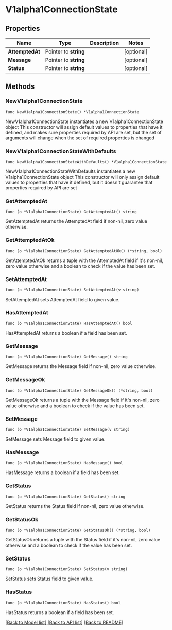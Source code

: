 # V1alpha1ConnectionState

## Properties

Name | Type | Description | Notes
------------ | ------------- | ------------- | -------------
**AttemptedAt** | Pointer to **string** |  | [optional] 
**Message** | Pointer to **string** |  | [optional] 
**Status** | Pointer to **string** |  | [optional] 

## Methods

### NewV1alpha1ConnectionState

`func NewV1alpha1ConnectionState() *V1alpha1ConnectionState`

NewV1alpha1ConnectionState instantiates a new V1alpha1ConnectionState object
This constructor will assign default values to properties that have it defined,
and makes sure properties required by API are set, but the set of arguments
will change when the set of required properties is changed

### NewV1alpha1ConnectionStateWithDefaults

`func NewV1alpha1ConnectionStateWithDefaults() *V1alpha1ConnectionState`

NewV1alpha1ConnectionStateWithDefaults instantiates a new V1alpha1ConnectionState object
This constructor will only assign default values to properties that have it defined,
but it doesn't guarantee that properties required by API are set

### GetAttemptedAt

`func (o *V1alpha1ConnectionState) GetAttemptedAt() string`

GetAttemptedAt returns the AttemptedAt field if non-nil, zero value otherwise.

### GetAttemptedAtOk

`func (o *V1alpha1ConnectionState) GetAttemptedAtOk() (*string, bool)`

GetAttemptedAtOk returns a tuple with the AttemptedAt field if it's non-nil, zero value otherwise
and a boolean to check if the value has been set.

### SetAttemptedAt

`func (o *V1alpha1ConnectionState) SetAttemptedAt(v string)`

SetAttemptedAt sets AttemptedAt field to given value.

### HasAttemptedAt

`func (o *V1alpha1ConnectionState) HasAttemptedAt() bool`

HasAttemptedAt returns a boolean if a field has been set.

### GetMessage

`func (o *V1alpha1ConnectionState) GetMessage() string`

GetMessage returns the Message field if non-nil, zero value otherwise.

### GetMessageOk

`func (o *V1alpha1ConnectionState) GetMessageOk() (*string, bool)`

GetMessageOk returns a tuple with the Message field if it's non-nil, zero value otherwise
and a boolean to check if the value has been set.

### SetMessage

`func (o *V1alpha1ConnectionState) SetMessage(v string)`

SetMessage sets Message field to given value.

### HasMessage

`func (o *V1alpha1ConnectionState) HasMessage() bool`

HasMessage returns a boolean if a field has been set.

### GetStatus

`func (o *V1alpha1ConnectionState) GetStatus() string`

GetStatus returns the Status field if non-nil, zero value otherwise.

### GetStatusOk

`func (o *V1alpha1ConnectionState) GetStatusOk() (*string, bool)`

GetStatusOk returns a tuple with the Status field if it's non-nil, zero value otherwise
and a boolean to check if the value has been set.

### SetStatus

`func (o *V1alpha1ConnectionState) SetStatus(v string)`

SetStatus sets Status field to given value.

### HasStatus

`func (o *V1alpha1ConnectionState) HasStatus() bool`

HasStatus returns a boolean if a field has been set.


[[Back to Model list]](../README.md#documentation-for-models) [[Back to API list]](../README.md#documentation-for-api-endpoints) [[Back to README]](../README.md)


